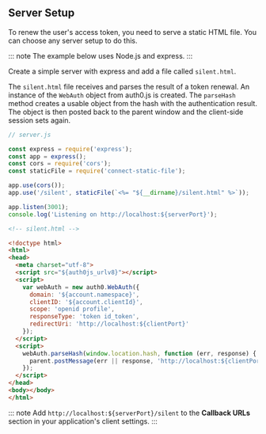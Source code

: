## Server Setup

To renew the user's access token, you need to serve a static HTML file. You can choose any server setup to do this. 

::: note
The example below uses Node.js and express.
:::

Create a simple server with express and add a file called `silent.html`.

The `silent.html` file receives and parses the result of a token renewal. An instance of the `WebAuth` object from auth0.js is created. The `parseHash` method creates a usable object from the hash with the authentication result. The object is then posted back to the parent window and the client-side session sets again. 

```js
// server.js

const express = require('express');
const app = express();
const cors = require('cors');
const staticFile = require('connect-static-file');

app.use(cors());
app.use('/silent', staticFile(`<%= "${__dirname}/silent.html" %>`));

app.listen(3001);
console.log('Listening on http://localhost:${serverPort}');
```

```html
<!-- silent.html -->

<!doctype html>
<html>
<head>
  <meta charset="utf-8">
  <script src="${auth0js_urlv8}"></script>
  <script>
    var webAuth = new auth0.WebAuth({
      domain: '${account.namespace}',
      clientID: '${account.clientId}',
      scope: 'openid profile',
      responseType: 'token id_token',
      redirectUri: 'http://localhost:${clientPort}'
    });
  </script>
  <script>
    webAuth.parseHash(window.location.hash, function (err, response) {
      parent.postMessage(err || response, 'http://localhost:${clientPort}');
    });
  </script>
</head>
<body></body>
</html>
```
::: note
Add `http://localhost:${serverPort}/silent` to the **Callback URLs** section in your application's client settings.
:::